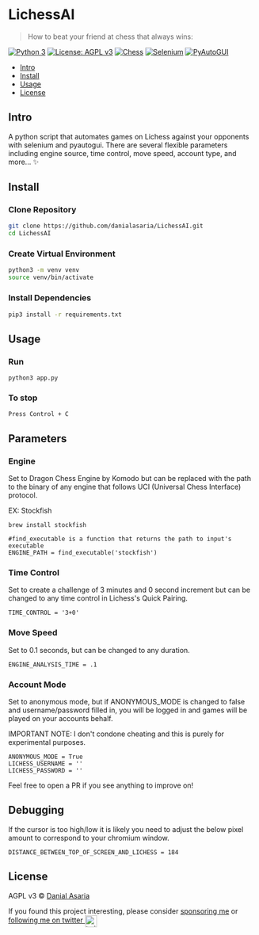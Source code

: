 # LichessAI

> How to beat your friend at chess that always wins:

[![Python 3](https://img.shields.io/badge/python-3.x-blue)](https://www.python.org/)
[![License: AGPL v3](https://img.shields.io/badge/License-AGPL%20v3-blue.svg)](https://www.gnu.org/licenses/agpl-3.0)
[![Chess](https://img.shields.io/badge/chess-brightgreen)](https://www.chess.com/)
[![Selenium](https://img.shields.io/badge/selenium-green)](https://www.selenium.dev/)
[![PyAutoGUI](https://img.shields.io/badge/pyautogui-yellow)](https://pyautogui.readthedocs.io/en/latest/)


- [Intro](#intro)
- [Install](#install)
- [Usage](#usage)
- [License](#license)


## Intro
A python script that automates games on Lichess against your opponents with selenium and pyautogui. There are several flexible parameters including engine source, time control, move speed, account type, and more... ✨


## Install

### Clone Repository
```bash
git clone https://github.com/danialasaria/LichessAI.git
cd LichessAI
```
### Create Virtual Environment

```bash
python3 -m venv venv
source venv/bin/activate
```
### Install Dependencies
```bash
pip3 install -r requirements.txt
```


## Usage

### Run 
```
python3 app.py
```
### To stop  
```
Press Control + C
```

## Parameters

### Engine 
Set to Dragon Chess Engine by Komodo but can be replaced with the path to the binary of any engine that follows UCI (Universal Chess Interface) protocol.

EX: Stockfish
```
brew install stockfish
```
```
#find_executable is a function that returns the path to input's executable 
ENGINE_PATH = find_executable('stockfish')
```
### Time Control 
Set to create a challenge of 3 minutes and 0 second increment but can be changed to any time control in Lichess's Quick Pairing.
```
TIME_CONTROL = '3+0'
```
### Move Speed
Set to 0.1 seconds, but can be changed to any duration.
```
ENGINE_ANALYSIS_TIME = .1
```
### Account Mode
Set to anonymous mode, but if ANONYMOUS_MODE is changed to false and username/password filled in, you will be logged in and games will be played on your accounts behalf. 

IMPORTANT NOTE: I don't condone cheating and this is purely for experimental purposes.

```
ANONYMOUS_MODE = True
LICHESS_USERNAME = ''
LICHESS_PASSWORD = ''
```

Feel free to open a PR if you see anything to improve on!

## Debugging
If the cursor is too high/low it is likely you need to adjust the below pixel amount to correspond to your chromium window.
```
DISTANCE_BETWEEN_TOP_OF_SCREEN_AND_LICHESS = 184
```

## License

AGPL v3 © [Danial Asaria](https://danialasaria.com/)

If you found this project interesting, please consider [sponsoring me](https://github.com/sponsors/danialasaria) or <a href="https://twitter.com/danialasaria">following me on twitter <img src="https://storage.googleapis.com/saasify-assets/twitter-logo.svg" alt="twitter" height="24px" align="center"></a>